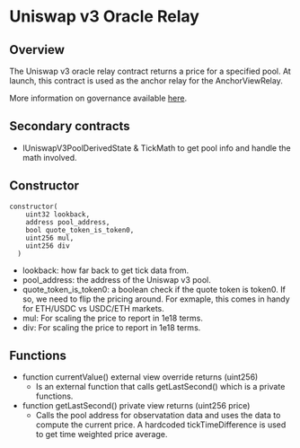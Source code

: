 # Uniswap v3 Oracle Relay

## Overview
The Uniswap v3 oracle relay contract returns a price for a specified pool. At launch, this contract is used as the anchor relay for the AnchorViewRelay. 

More information on governance available [here](../../../concepts/Borrowing/OracleSystem).

## Secondary contracts
* IUniswapV3PoolDerivedState & TickMath to get pool info and handle the math involved.

## Constructor
```
constructor(
    uint32 lookback,
    address pool_address,
    bool quote_token_is_token0,
    uint256 mul,
    uint256 div
  )
```
* lookback: how far back to get tick data from. 
* pool_address: the address of the Uniswap v3 pool.
* quote_token_is_token0: a boolean check if the quote token is token0. If so, we need to flip the pricing around. For exmaple, this comes in handy for ETH/USDC vs USDC/ETH markets.
* mul: For scaling the price to report in 1e18 terms. 
* div: For scaling the price to report in 1e18 terms.

## Functions
* function currentValue() external view override returns (uint256)
    * Is an external function that calls getLastSecond() which is a private functions.
* function getLastSecond() private view returns (uint256 price)
    * Calls the pool address for observatation data and uses the data to compute the current price. A hardcoded tickTimeDifference is used to get time weighted price average. 



